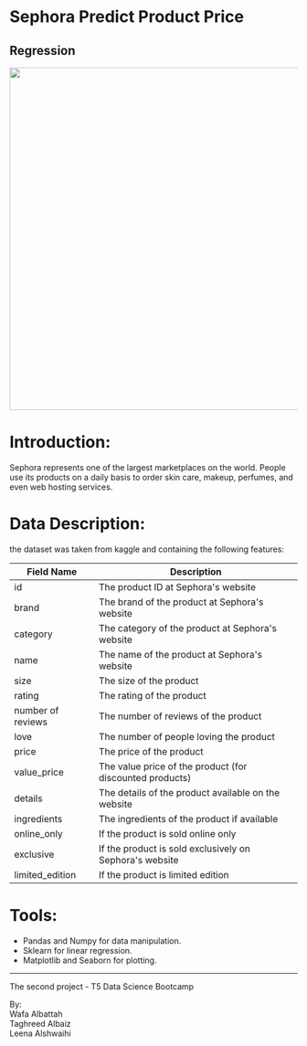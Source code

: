 # Sephora Predict Product Price
## Regression
<img src="https://github.com/talbaiz/Regression/blob/main/sephora.png" width="800" height="600" />



# Introduction:

Sephora represents one of the largest marketplaces on the world. People use its products on a daily basis to order skin care, makeup, perfumes, and even web hosting services.
# Data Description:

the dataset was taken from kaggle and containing the following features:


| Field Name                | Description                                                                     |
|---------------------------|---------------------------------------------------------------------------------|
| id                        | The product ID at Sephora's website                                             |
| brand                     | The brand of the product at Sephora's website                                   |
| category                  | The category of the product at Sephora's website                                |
| name                      | The name of the product at Sephora's website                                    |
| size                      | The size of the product                                                         |
| rating                    | The rating of the product                                                       |
| number of reviews         | The number of reviews of the product                                            |
| love                      | The number of people loving the product                                         |
| price                     | The price of the product                                                        |
| value_price               | The value price of the product (for discounted products)                        |
| details                   | The details of the product available on the website                             |
| ingredients	              | The ingredients of the product if available                                     |
| online_only               | If the product is sold online only                                              |
| exclusive                 | If the product is sold exclusively on Sephora's website                         |
| limited_edition           | If the product is limited edition                                               |


# Tools:

- Pandas and Numpy for data manipulation.
- Sklearn for linear regression.
- Matplotlib and Seaborn for plotting.

-----------------------------------------------------

The second project - T5 Data Science Bootcamp

By:<br />
Wafa Albattah<br />
Taghreed Albaiz<br />
Leena Alshwaihi<br />
